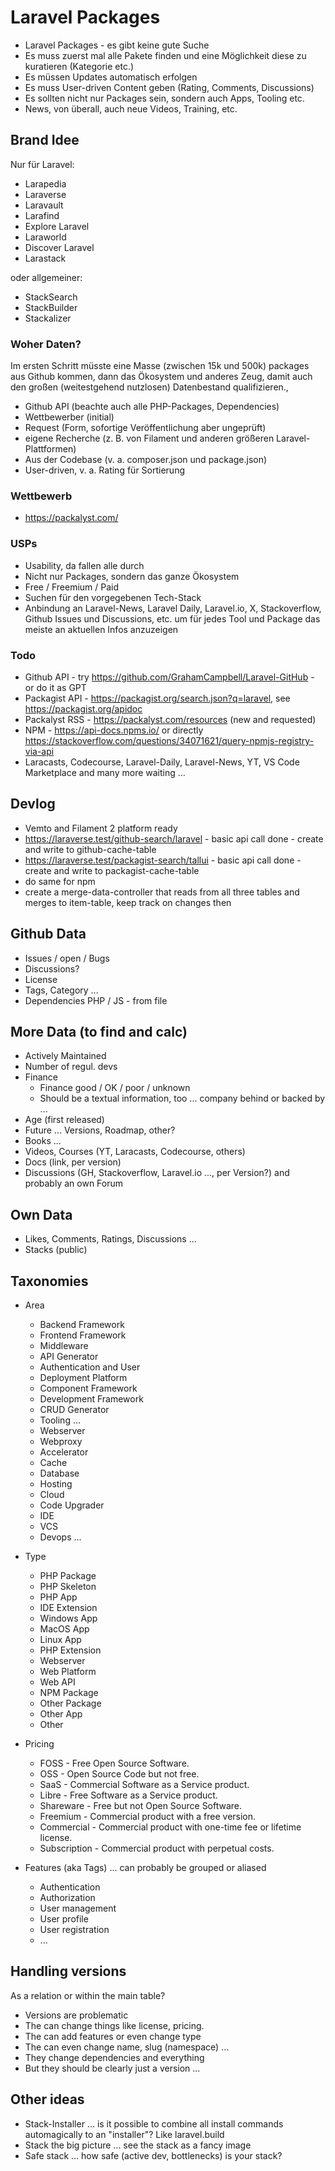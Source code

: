 # Laravel Packages

- Laravel Packages - es gibt keine gute Suche
- Es muss zuerst mal alle Pakete finden und eine Möglichkeit diese zu kuratieren (Kategorie etc.)
- Es müssen Updates automatisch erfolgen
- Es muss User-driven Content geben (Rating, Comments, Discussions)
- Es sollten nicht nur Packages sein, sondern auch Apps, Tooling etc.
- News, von überall, auch neue Videos, Training, etc.


## Brand Idee

Nur für Laravel:

- Larapedia
- Laraverse
- Laravault
- Larafind
- Explore Laravel
- Laraworld
- Discover Laravel
- Larastack

oder allgemeiner:

- StackSearch
- StackBuilder
- Stackalizer

### Woher Daten?

Im ersten Schritt müsste eine Masse (zwischen 15k und 500k) packages aus Github kommen, dann das Ökosystem und anderes Zeug, damit auch den großen (weitestgehend nutzlosen) Datenbestand qualifizieren.‚

- Github API (beachte auch alle PHP-Packages, Dependencies)
- Wettbewerber (initial)
- Request (Form, sofortige Veröffentlichung aber ungeprüft)
- eigene Recherche (z. B. von Filament und anderen größeren Laravel-Plattformen)
- Aus der Codebase (v. a. composer.json und package.json)
- User-driven, v. a. Rating für Sortierung

### Wettbewerb

- https://packalyst.com/

### USPs

- Usability, da fallen alle durch
- Nicht nur Packages, sondern das ganze Ökosystem
- Free / Freemium / Paid
- Suchen für den vorgegebenen Tech-Stack
- Anbindung an Laravel-News, Laravel Daily, Laravel.io, X, Stackoverflow, Github Issues und Discussions, etc. um für jedes Tool und Package das meiste an aktuellen Infos anzuzeigen


### Todo

- Github API - try https://github.com/GrahamCampbell/Laravel-GitHub - or do it as GPT
- Packagist API - https://packagist.org/search.json?q=laravel, see https://packagist.org/apidoc
- Packalyst RSS - https://packalyst.com/resources (new and requested)
- NPM - https://api-docs.npms.io/ or directly https://stackoverflow.com/questions/34071621/query-npmjs-registry-via-api
- Laracasts, Codecourse, Laravel-Daily, Laravel-News, YT, VS Code Marketplace and many more waiting ...

## Devlog

- Vemto and Filament 2 platform ready
- https://laraverse.test/github-search/laravel - basic api call done - create and write to github-cache-table
- https://laraverse.test/packagist-search/tallui - basic api call done - create and write to packagist-cache-table
- do same for npm
- create a merge-data-controller that reads from all three tables and merges to item-table, keep track on changes then

## Github Data

- Issues / open / Bugs
- Discussions?
- License
- Tags, Category ...
- Dependencies PHP / JS - from file

## More Data (to find and calc)

- Actively Maintained
- Number of regul. devs
- Finance
	- Finance     good / OK / poor / unknown
	- Should be a textual information, too ... company behind or backed by ...
- Age (first released)
- Future ... Versions, Roadmap, other?
- Books ...
- Videos, Courses (YT, Laracasts, Codecourse, others)
- Docs (link, per version)
- Discussions (GH, Stackoverflow, Laravel.io ..., per Version?) and probably an own Forum

## Own Data

- Likes, Comments, Ratings, Discussions ...
- Stacks (public)


## Taxonomies

- Area
	- Backend Framework
	- Frontend Framework
	- Middleware
	- API Generator
	- Authentication and User
	- Deployment Platform
	- Component Framework
	- Development Framework
	- CRUD Generator
	- Tooling ...
	- Webserver
	- Webproxy
	- Accelerator 
	- Cache
	- Database
	- Hosting
	- Cloud
	- Code Upgrader
	- IDE
	- VCS
	- Devops ...

- Type 
	- PHP Package
	- PHP Skeleton
	- PHP App
	- IDE Extension
	- Windows App
	- MacOS App
	- Linux App
	- PHP Extension
	- Webserver
	- Web Platform
	- Web API
	- NPM Package
	- Other Package
	- Other App
	- Other

- Pricing
	- FOSS - Free Open Source Software.
	- OSS - Open Source Code but not free.
	- SaaS - Commercial Software as a Service product.
	- Libre - Free Software as a Service product.
	- Shareware - Free but not Open Source Software.
	- Freemium - Commercial product with a free version.
	- Commercial - Commercial product with one-time fee or lifetime license.
	- Subscription - Commercial product with perpetual costs.

- Features (aka Tags) ... can probably be grouped or aliased
	- Authentication
	- Authorization
	- User management
	- User profile
	- User registration
	- ...


## Handling versions

As a relation or within the main table?

- Versions are problematic
- The can change things like license, pricing.
- The can add features or even change type
- The can even change name, slug (namespace) ...
- They change dependencies and everything
- But they should be clearly just a version ...


## Other ideas

- Stack-Installer ... is it possible to combine all install commands automagically to an "installer"? Like laravel.build
- Stack the big picture ... see the stack as a fancy image
- Safe stack ... how safe (active dev, bottlenecks) is your stack?
